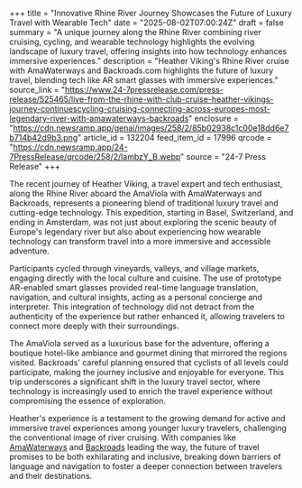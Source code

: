 +++
title = "Innovative Rhine River Journey Showcases the Future of Luxury Travel with Wearable Tech"
date = "2025-08-02T07:00:24Z"
draft = false
summary = "A unique journey along the Rhine River combining river cruising, cycling, and wearable technology highlights the evolving landscape of luxury travel, offering insights into how technology enhances immersive experiences."
description = "Heather Viking's Rhine River cruise with AmaWaterways and Backroads.com highlights the future of luxury travel, blending tech like AR smart glasses with immersive experiences."
source_link = "https://www.24-7pressrelease.com/press-release/525465/live-from-the-rhine-with-club-cruise-heather-vikings-journey-continuescycling-cruising-connecting-across-europes-most-legendary-river-with-amawaterways-backroads"
enclosure = "https://cdn.newsramp.app/genai/images/258/2/85b02938c1c00e18dd6e7b714b42d9b3.png"
article_id = 132204
feed_item_id = 17996
qrcode = "https://cdn.newsramp.app/24-7PressRelease/qrcode/258/2/lambzY_B.webp"
source = "24-7 Press Release"
+++

<p>The recent journey of Heather Viking, a travel expert and tech enthusiast, along the Rhine River aboard the AmaViola with AmaWaterways and Backroads, represents a pioneering blend of traditional luxury travel and cutting-edge technology. This expedition, starting in Basel, Switzerland, and ending in Amsterdam, was not just about exploring the scenic beauty of Europe's legendary river but also about experiencing how wearable technology can transform travel into a more immersive and accessible adventure.</p><p>Participants cycled through vineyards, valleys, and village markets, engaging directly with the local culture and cuisine. The use of prototype AR-enabled smart glasses provided real-time language translation, navigation, and cultural insights, acting as a personal concierge and interpreter. This integration of technology did not detract from the authenticity of the experience but rather enhanced it, allowing travelers to connect more deeply with their surroundings.</p><p>The AmaViola served as a luxurious base for the adventure, offering a boutique hotel-like ambiance and gourmet dining that mirrored the regions visited. Backroads' careful planning ensured that cyclists of all levels could participate, making the journey inclusive and enjoyable for everyone. This trip underscores a significant shift in the luxury travel sector, where technology is increasingly used to enrich the travel experience without compromising the essence of exploration.</p><p>Heather's experience is a testament to the growing demand for active and immersive travel experiences among younger luxury travelers, challenging the conventional image of river cruising. With companies like <a href='https://www.amawaterways.com' rel='nofollow' target='_blank'>AmaWaterways</a> and <a href='https://www.backroads.com' rel='nofollow' target='_blank'>Backroads</a> leading the way, the future of travel promises to be both exhilarating and inclusive, breaking down barriers of language and navigation to foster a deeper connection between travelers and their destinations.</p>